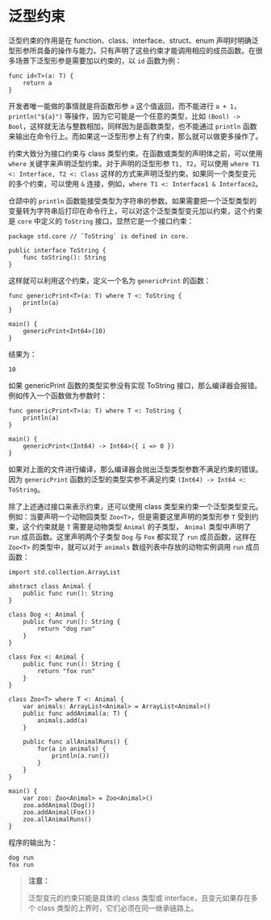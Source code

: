 # 泛型约束

泛型约束的作用是在 function、class、interface、struct、enum 声明时明确泛型形参所具备的操作与能力。只有声明了这些约束才能调用相应的成员函数。在很多场景下泛型形参是需要加以约束的，以 `id` 函数为例：

<!-- compile -->

```cangjie
func id<T>(a: T) {
    return a
}
```

开发者唯一能做的事情就是将函数形参 `a` 这个值返回，而不能进行 `a + 1`，`println("${a}")` 等操作，因为它可能是一个任意的类型，比如 `(Bool) -> Bool`，这样就无法与整数相加，同样因为是函数类型，也不能通过 `println` 函数来输出在命令行上。而如果这一泛型形参上有了约束，那么就可以做更多操作了。

约束大致分为接口约束与 class 类型约束。在函数或类型的声明体之前，可以使用 `where` 关键字来声明泛型约束。对于声明的泛型形参 `T1, T2`，可以使用 `where T1 <: Interface, T2 <: Class` 这样的方式来声明泛型约束。如果同一个类型变元的多个约束，可以使用 `&` 连接，例如，`where T1 <: Interface1 & Interface2`。

仓颉中的 `println` 函数能接受类型为字符串的参数。如果需要把一个泛型类型的变量转为字符串后打印在命令行上，可以对这个泛型类型变元加以约束，这个约束是 `core` 中定义的 `ToString` 接口，显然它是一个接口约束：

```cangjie
package std.core // `ToString` is defined in core.

public interface ToString {
    func toString(): String
}
```

这样就可以利用这个约束，定义一个名为 `genericPrint` 的函数：

<!-- verify -->

```cangjie
func genericPrint<T>(a: T) where T <: ToString {
    println(a)
}

main() {
    genericPrint<Int64>(10)
}
```

结果为：

```text
10
```

如果 genericPrint 函数的类型实参没有实现 ToString 接口，那么编译器会报错。例如传入一个函数做为参数时：

<!-- compile.error -->

```cangjie
func genericPrint<T>(a: T) where T <: ToString {
    println(a)
}

main() {
    genericPrint<(Int64) -> Int64>({ i => 0 })
}
```

如果对上面的文件进行编译，那么编译器会抛出泛型类型参数不满足约束的错误。因为 `genericPrint` 函数的泛型的类型实参不满足约束 `(Int64) -> Int64 <: ToString`。

除了上述通过接口来表示约束，还可以使用 class 类型来约束一个泛型类型变元。例如：当要声明一个动物园类型 `Zoo<T>`，但是需要这里声明的类型形参 `T` 受到约束，这个约束就是 `T` 需要是动物类型 `Animal` 的子类型， `Animal` 类型中声明了 `run` 成员函数。这里声明两个子类型 `Dog` 与 `Fox` 都实现了 `run` 成员函数，这样在 `Zoo<T>` 的类型中，就可以对于 `animals` 数组列表中存放的动物实例调用 `run` 成员函数：

<!-- verify -->

```cangjie
import std.collection.ArrayList

abstract class Animal {
    public func run(): String
}

class Dog <: Animal {
    public func run(): String {
        return "dog run"
    }
}

class Fox <: Animal {
    public func run(): String {
        return "fox run"
    }
}

class Zoo<T> where T <: Animal {
    var animals: ArrayList<Animal> = ArrayList<Animal>()
    public func addAnimal(a: T) {
        animals.add(a)
    }

    public func allAnimalRuns() {
        for(a in animals) {
            println(a.run())
        }
    }
}

main() {
    var zoo: Zoo<Animal> = Zoo<Animal>()
    zoo.addAnimal(Dog())
    zoo.addAnimal(Fox())
    zoo.allAnimalRuns()
}
```

程序的输出为：

```text
dog run
fox run
```

> **注意：**
>
> 泛型变元的约束只能是具体的 class 类型或 interface，且变元如果存在多个 class 类型的上界时，它们必须在同一继承链路上。

